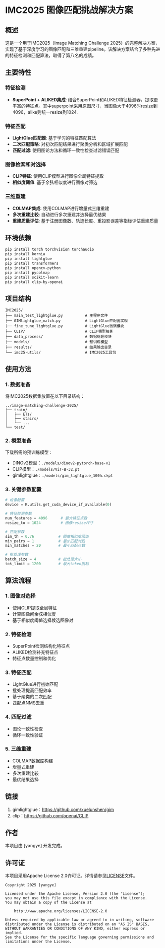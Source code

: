 # IMC2025 图像匹配挑战解决方案

## 概述

这是一个用于IMC2025（Image Matching Challenge 2025）的完整解决方案，实现了基于深度学习的图像匹配和三维重建pipeline。该解决方案结合了多种先进的特征检测和匹配算法，取得了第八名的成绩。

## 主要特性

### 特征检测
- **SuperPoint + ALIKED集成**: 结合SuperPoint和ALIKED特征检测器，提取更丰富的特征点。其中superpoint采用原图尺寸，当图像大于4096时resize到4096，alike则统一resize到1024.

### 特征匹配
- **LightGlue匹配器**: 基于学习的特征匹配算法
- **二次匹配策略**: 对初次匹配结果进行聚类分析和区域扩展匹配
- **匹配过滤**: 使用图论方法和循环一致性检查过滤错误匹配

### 图像检索和对选择
- **CLIP特征**: 使用CLIP模型进行图像全局特征提取
- **相似度阈值**: 基于余弦相似度进行图像对筛选

### 三维重建
- **COLMAP集成**: 使用COLMAP进行增量式三维重建
- **多次重建比较**: 自动进行多次重建并选择最优结果
- **重建质量评估**: 基于注册图像数、轨迹长度、重投影误差等指标评估重建质量

## 环境依赖

```bash
pip install torch torchvision torchaudio
pip install kornia
pip install lightglue
pip install transformers
pip install opencv-python
pip install pycolmap
pip install scikit-learn
pip install clip-by-openai
```

## 项目结构

```
IMC2025/
├── main_test_lightglue.py          # 主程序文件
├── GIMlightglue_match.py           # LightGlue匹配器实现
├── fine_tune_lightglue.py          # LightGlue微调模块
├── CLIP/                           # CLIP模型相关
├── data_process/                   # 数据处理模块
├── models/                         # 预训练模型
├── results/                        # 结果输出目录
└── imc25-utils/                    # IMC2025工具包
```

## 使用方法

### 1. 数据准备
将IMC2025数据集放置在以下目录结构：
```
../image-matching-challenge-2025/
├── train/
│   ├── ETs/
│   ├── stairs/
│   └── ...
└── test/
```

### 2. 模型准备
下载所需的预训练模型：
- DINOv2模型：`./models/dinov2-pytorch-base-v1`
- CLIP模型：`./models/ViT-B-32.pt`
- gimlightglue：`./models/gim_lightglue_100h.ckpt`

### 3. 关键参数配置

```python
# 设备配置
device = K.utils.get_cuda_device_if_available(0)

# 特征检测参数
num_features = 4096      # 最大特征点数
resize_to = 1024         # 图像resize尺寸

# 匹配参数
sim_th = 0.76           # 图像相似度阈值
min_pairs = 1           # 最小匹配对数
min_matches = 20        # 最小匹配点数

# 批处理参数
batch_size = 4          # 批处理大小
tok_limit = 1200        # 最大token限制
```

## 算法流程

### 1. 图像对选择
- 使用CLIP提取全局特征
- 计算图像间余弦相似度
- 基于相似度阈值选择候选图像对

### 2. 特征检测
- SuperPoint检测结构化特征点
- ALIKED检测补充特征点
- 特征点数量控制和优化

### 3. 特征匹配
- LightGlue进行初始匹配
- 批处理提高匹配效率
- 基于聚类的二次匹配
- 匹配点NMS去重

### 4. 匹配过滤
- 图论一致性检查
- 循环一致性验证

### 5. 三维重建
- COLMAP数据库构建
- 增量式重建
- 多次重建比较
- 最优结果选择

## 链接

1. gimlightglue：https://github.com/xuelunshen/gim
2. clip：https://github.com/openai/CLIP

## 作者

本项目由 [yangye] 开发完成。

## 许可证

本项目采用Apache License 2.0许可证。详情请参见[LICENSE](LICENSE)文件。

```
Copyright 2025 [yangye]

Licensed under the Apache License, Version 2.0 (the "License");
you may not use this file except in compliance with the License.
You may obtain a copy of the License at

    http://www.apache.org/licenses/LICENSE-2.0

Unless required by applicable law or agreed to in writing, software
distributed under the License is distributed on an "AS IS" BASIS,
WITHOUT WARRANTIES OR CONDITIONS OF ANY KIND, either express or implied.
See the License for the specific language governing permissions and
limitations under the License.
```